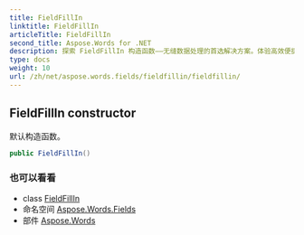 ```yaml
---
title: FieldFillIn
linktitle: FieldFillIn
articleTitle: FieldFillIn
second_title: Aspose.Words for .NET
description: 探索 FieldFillIn 构造函数——无缝数据处理的首选解决方案。体验高效便捷的编码项目！
type: docs
weight: 10
url: /zh/net/aspose.words.fields/fieldfillin/fieldfillin/
---
```

## FieldFillIn constructor

默认构造函数。

```csharp
public FieldFillIn()
```

### 也可以看看

* class [FieldFillIn](../)
* 命名空间 [Aspose.Words.Fields](../../../aspose.words.fields/)
* 部件 [Aspose.Words](../../../)
